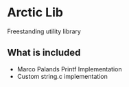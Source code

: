 # Arctic Lib
Freestanding utility library

## What is included
* Marco Palands Printf Implementation
* Custom string.c implementation